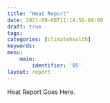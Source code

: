 ```yaml
---
title: "Heat Report"
date: 2021-09-08T11:14:56-04:00
draft: true
tags: 
categories: [climatehealth]
keywords: 
menu:
    main:
        identifier: '05'
layout: report
---
```


Heat Report Goes Here.